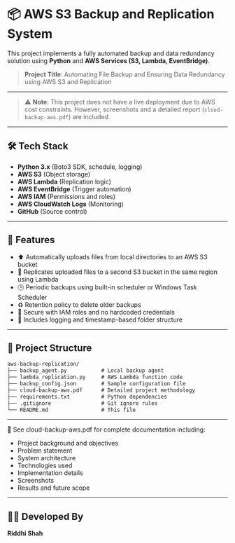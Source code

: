 # 📦 AWS S3 Backup and Replication System

This project implements a fully automated backup and data redundancy solution using **Python** and **AWS Services (S3, Lambda, EventBridge)**.

>  **Project Title**: Automating File Backup and Ensuring Data Redundancy using AWS S3 and Replication  


---

> ⚠️ **Note**: This project does not have a live deployment due to AWS cost constraints. However, screenshots and a detailed report (`cloud-backup-aws.pdf`) are included.

---

## 🛠️ Tech Stack

- **Python 3.x** (Boto3 SDK, schedule, logging)
- **AWS S3** (Object storage)
- **AWS Lambda** (Replication logic)
- **AWS EventBridge** (Trigger automation)
- **AWS IAM** (Permissions and roles)
- **AWS CloudWatch Logs** (Monitoring)
- **GitHub** (Source control)

---


## 🚀 Features

- ⬆️ Automatically uploads files from local directories to an AWS S3 bucket
- 🔁 Replicates uploaded files to a second S3 bucket in the same region using Lambda
- 🕒 Periodic backups using built-in scheduler or Windows Task Scheduler
- ♻️ Retention policy to delete older backups
- 🔐 Secure with IAM roles and no hardcoded credentials
- 📄 Includes logging and timestamp-based folder structure

---

## 📂 Project Structure

```txt
aws-backup-replication/
├── backup_agent.py           # Local backup agent
├── lambda_replication.py     # AWS Lambda function code
├── backup_config.json        # Sample configuration file
├── cloud-backup-aws.pdf      # Detailed project methodology
├── requirements.txt          # Python dependencies
├── .gitignore                # Git ignore rules              
└── README.md                 # This file

```
---

📄 See cloud-backup-aws.pdf for complete documentation including:

- Project background and objectives
- Problem statement
- System architecture
- Technologies used
- Implementation details
- Screenshots
- Results and future scope

---

## 👩‍💻 Developed By

**Riddhi Shah**  

